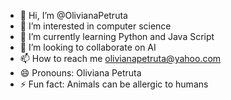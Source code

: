 - 👋 Hi, I’m @OlivianaPetruta
- 👀 I’m interested in computer science
- 🌱 I’m currently learning Python and Java Script
- 💞️ I’m looking to collaborate on AI
- 📫 How to reach me olivianapetruta@yahoo.com
- 😄 Pronouns: Oliviana Petruta
- ⚡ Fun fact: Animals can be allergic to humans

<!---
OlivianaPetruta/OlivianaPetruta is a ✨ special ✨ repository because its `README.md` (this file) appears on your GitHub profile.
You can click the Preview link to take a look at your changes.
--->
